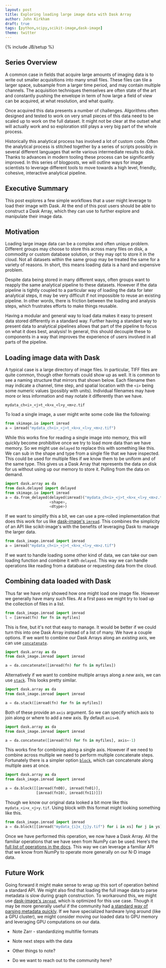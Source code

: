 ```yaml
---
layout: post
title: Exploring loading large image data with Dask Array
author: John Kirkham
draft: true
tags: [python,scipy,scikit-image,dask-image]
theme: twitter
---
```

{% include JB/setup %}

Series Overview
---------------

A common case in fields that acquire large amounts of imaging data is to write
out smaller acquisitions into many small files. These files can tile a larger
space, subsample from a larger time period, and may contain multiple channels.
The acquisition techniques themselves are often state of the art and constantly
pushing the envelope in term of how large a field of view can be acquired, at
what resolution, and what quality.

Once acquired this data presents a number of challenges. Algorithms often
designed and tested to work on very small pieces of this data need to be scaled
up to work on the full dataset. It might not be clear at the outset what will
actually work and so exploration still plays a very big part of the whole
process.

Historically this analytical process has involved a lot of custom code. Often
the analytical process is stitched together by a series of scripts possibly in
several different languages that write various intermediate results to disk.
Thanks to advances in modern tooling these process can be significantly
improved. In this series of blogposts, we will outline ways for image
scientists to leverage different tools to move towards a high level, friendly,
cohesive, interactive analytical pipeline.

Executive Summary
-----------------

This post explores a few simple workflows that a user might leverage to load
their image with Dask. At the end of this post users should be able to
construct a Dask Array, which they can use to further explore and manipulate
their image data.

Motivation
----------

Loading large image data can be a complex and often unique problem. Different
groups may choose to store this across many files on disk, a commodity or
custom database solution, or they may opt to store it in the cloud. Not all
datasets within the same group may be treated the same for a variety of
reasons. In short, this means loading data is a hard and expensive problem.

Despite data being stored in many different ways, often groups want to reapply
the same analytical pipeline to these datasets. However if the data pipeline is
tightly coupled to a particular way of loading the data for later analytical
steps, it may be very difficult if not impossible to reuse an existing
pipeline. In other words, there is friction between the loading and analysis
steps, which frustrates efforts to make things reusable.

Having a modular and general way to load data makes it easy to present data
stored differently in a standard way. Further having a standard way to present
data to analytical pipelines allows that part of the pipeline to focus on what
it does best, analysis! In general, this should decouple these to components in
a way that improves the experience of users involved in all parts of the
pipeline.


Loading image data with Dask
----------------------------

A typical case is a large directory of image files. In particular, TIFF files
are quite common, though other formats could show up as well. It is common to
see a naming structure that mirrors that shown below. Each filename then may
indicate a channel, time step, and spatial location with the `<i>` being some
numeric values (possibly with units). Individual filenames may have more or
less information and may notate it differently than we have.

```
mydata_ch<i>_<j>t_<k>x_<l>y_<m>z.tif
```

To load a single image, a user might write some code like the following:

```python
from skimage.io import imread
a = imread("mydata_ch<i>_<j>t_<k>x_<l>y_<m>z.tif")
```

While this works fine for reading a single image into memory, this will quickly
become prohibitive once we try to load more data than we have memory. So we
might use `delayed` to replace this with something like this. We can sub in the
shape and type from a single file that we have inspected. This could be used
for multiple files if we know them to be uniform and of the same type. This
gives us a Dask Array that represents the data on disk for us without using up
our memory to store it. Pulling from the data on demand.

```python
import dask.array as da
from dask.delayed import delayed
from skimage.io import imread
a = da.from_delayed(delayed(imread)("mydata_ch<i>_<j>t_<k>x_<l>y_<m>z.tif"),
                    <shape>,
                    <dtype>)
```

If we want to simplify this a bit, we can use a pre-rolled implementation that
does this work for us like [dask-image's `imread`](
https://dask-image.readthedocs.io/en/latest/dask_image.imread.html ). This
combines the simplicity of an API like scikit-image's with the benefits of
leveraging Dask to manage the larger data.

```python
from dask_image.imread import imread
a = imread("mydata_ch<i>_<j>t_<k>x_<l>y_<m>z.tif")
```

If we want to handle loading some other kind of data, we can take our own
loading function and combine it with `delayed`. This way we can handle
operations like reading from a database or requesting data from the cloud.

Combining data loaded with Dask
-------------------------------

Thus far we have only showed how one might load one image file. However we
generally have many such files. At a first pass we might try to load up the
collection of files in a list.

```python
from dask_image.imread import imread
l = [imread(fn) for fn in myfiles]
```

This is fine, but it's not that easy to manage. It would be better if we could
turn this into one Dask Array instead of a list of many. We have a couple
options. If we want to combine our Dask Arrays along an *existing* axis, we can
use [`concatenate`](
http://docs.dask.org/en/latest/array-api.html#dask.array.concatenate ).


```python
import dask.array as da
from dask_image.imread import imread

a = da.concatenate([imread(fn) for fn in myfiles])
```

Alternatively if we want to combine multiple arrays along a *new* axis, we can
use [`stack`]( http://docs.dask.org/en/latest/array-api.html#dask.array.stack
). This looks pretty similar.

```python
import dask.array as da
from dask_image.imread import imread

a = da.stack([imread(fn) for fn in myfiles])
```

Both of these provide an `axis` argument. So we can specify which axis to join
along or where to add a new axis. By default `axis=0`.

```python
import dask.array as da
from dask_image.imread import imread

a = da.concatenate([imread(fn) for fn in myfiles], axis=-1)
```

This works fine for combining along a single axis. However if we need to
combine across multiple we need to perform multiple concatenate steps.
Fortunately there is a simpler option [`block`](
http://docs.dask.org/en/latest/array-api.html#dask.array.block ), which can
concatenate along multiple axes at once.

```python
import dask.array as da
from dask_image.imread import imread

a = da.block([[imread(fn00), imread(fn01)],
              [imread(fn10), imread(fn11)]])
```

Though we know our original data looked a bit more like this
`mydata_<i>x_<j>y.tif`. Using block with this format might
looking something like this.

```python
from dask_image.imread import imread
a = da.block([[imread("mydata_{i}x_{j}y.tif") for i in xs] for j in ys])
```

Once we have performed this operation, we now have a Dask Array. All the
familiar operations that we have seen from NumPy can be used. Here's the [full
list of operations in the docs]( https://docs.dask.org/en/latest/array-api.html
). This way we can leverage a familiar API that we know from NumPy to operate
more generally on our N-D image data.

Future Work
-----------

Going forward it might make sense to wrap up this sort of operation behind a
standard API. We might also find that loading the full image data to parse
metadata is slow during graph construction. To workaround this, we might use
[dask-image's `imread`](
https://dask-image.readthedocs.io/en/latest/dask_image.imread.html ), which is
optimized for this use case. Though it may be more generally useful if the
community had [a standard way of parsing metadata quickly](
https://github.com/imageio/imageio/issues/382 ). If we have specialized
hardware lying around (like a GPU cluster), we might consider moving our loaded
data to GPU memory and leveraging GPU computations on our data.

* Note Zarr - standardizing multifile formats
* Note next steps with the data
* Other things to note?


* Do we want to reach out to the community here?
